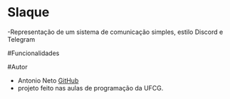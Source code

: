 # Slaque
-Representação de um sistema de comunicação simples, estilo Discord e Telegram

#Funcionalidades

#Autor
- Antonio Neto [GitHub](https://www.github.com/Antonio-Farias-Neto)
- projeto feito nas aulas de programação da UFCG.